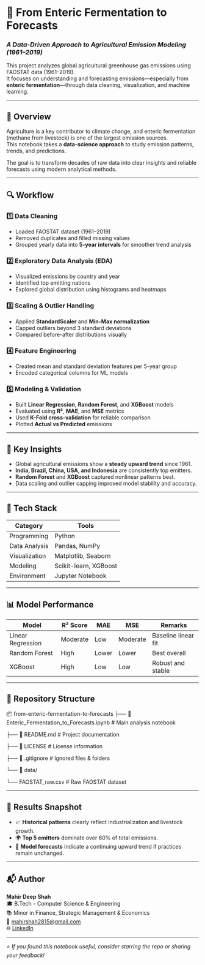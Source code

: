 # 🌾 From Enteric Fermentation to Forecasts  
### *A Data-Driven Approach to Agricultural Emission Modeling (1961–2019)*

This project analyzes global agricultural greenhouse gas emissions using FAOSTAT data (1961–2019).  
It focuses on understanding and forecasting emissions—especially from **enteric fermentation**—through data cleaning, visualization, and machine learning.

---

## 📘 Overview

Agriculture is a key contributor to climate change, and enteric fermentation (methane from livestock) is one of the largest emission sources.  
This notebook takes a **data-science approach** to study emission patterns, trends, and predictions.

The goal is to transform decades of raw data into clear insights and reliable forecasts using modern analytical methods.

---

## 🔍 Workflow

### 1️⃣ Data Cleaning  
- Loaded FAOSTAT dataset (1961–2019)  
- Removed duplicates and filled missing values  
- Grouped yearly data into **5-year intervals** for smoother trend analysis  

### 2️⃣ Exploratory Data Analysis (EDA)  
- Visualized emissions by country and year  
- Identified top emitting nations  
- Explored global distribution using histograms and heatmaps  

### 3️⃣ Scaling & Outlier Handling  
- Applied **StandardScaler** and **Min-Max normalization**  
- Capped outliers beyond 3 standard deviations  
- Compared before-after distributions visually  

### 4️⃣ Feature Engineering  
- Created mean and standard deviation features per 5-year group  
- Encoded categorical columns for ML models  

### 5️⃣ Modeling & Validation  
- Built **Linear Regression**, **Random Forest**, and **XGBoost** models  
- Evaluated using **R²**, **MAE**, and **MSE** metrics  
- Used **K-Fold cross-validation** for reliable comparison  
- Plotted **Actual vs Predicted** emissions  

---

## 🧠 Key Insights

- Global agricultural emissions show a **steady upward trend** since 1961.  
- **India, Brazil, China, USA, and Indonesia** are consistently top emitters.  
- **Random Forest** and **XGBoost** captured nonlinear patterns best.  
- Data scaling and outlier capping improved model stability and accuracy.

---

## 🧩 Tech Stack

| Category | Tools |
|-----------|-------|
| Programming | Python |
| Data Analysis | Pandas, NumPy |
| Visualization | Matplotlib, Seaborn |
| Modeling | Scikit-learn, XGBoost |
| Environment | Jupyter Notebook |

---

## 📊 Model Performance

| Model | R² Score | MAE | MSE | Remarks |
|--------|-----------|------|------|----------|
| Linear Regression | Moderate | Low | Moderate | Baseline linear fit |
| Random Forest | High | Lower | Lower | Best overall |
| XGBoost | High | Low | Low | Robust and stable |

---

## 📁 Repository Structure

📦 from-enteric-fermentation-to-forecasts
├── 📘 Enteric_Fermentation_to_Forecasts.ipynb # Main analysis notebook

├── 📄 README.md # Project documentation

├── 📜 LICENSE # License information

├── 🧹 .gitignore # Ignored files & folders

└── 📂 data/ 
    
  └── FAOSTAT_raw.csv  # Raw FAOSTAT dataset


---

## 🧾 Results Snapshot

- 📈 **Historical patterns** clearly reflect industrialization and livestock growth.  
- 🌍 **Top 5 emitters** dominate over 60% of total emissions.  
- 🧮 **Model forecasts** indicate a continuing upward trend if practices remain unchanged.  

---

## 📬 Author

**Mahir Deep Shah**  
🎓 B.Tech – Computer Science & Engineering  
📚 Minor in Finance, Strategic Management & Economics  
📧 [mahirshah2815@gmail.com](mailto:mahirshah2815@gmail.com)  
🌐 [LinkedIn](https://www.linkedin.com/in/mahirshah2815)  

---

⭐ *If you found this notebook useful, consider starring the repo or sharing your feedback!*
